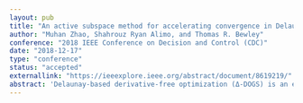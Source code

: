 ```yaml
---
layout: pub
title: "An active subspace method for accelerating convergence in Delaunay-based optimization via dimension reduction"
author: "Muhan Zhao, Shahrouz Ryan Alimo, and Thomas R. Bewley"
conference: "2018 IEEE Conference on Decision and Control (CDC)"
date: "2018-12-17"
type: "conference"
status: "accepted"
externallink: "https://ieeexplore.ieee.org/abstract/document/8619219/"
abstract: 'Delaunay-based derivative-free optimization (Δ-DOGS) is an efficient and provably-convergent global optimization algorithm for problems with computationally-expensive function evaluations, including cases for which analytical expressions for the objective function may not be available. Δ-DOGS belongs to the family of response surface methods (RSMs), and suffers from the typical “curse of dimensionality”, with the computational cost increasing quickly as the number of design parameters increases. As a result, the number of design parameters n in Δ-DOGS is typically limited to n ≲ 10. To improve performance for higher-dimensional problems, this paper proposes a combination of derivative-free optimization, seeking the global minimizer of a successively-refined surrogate model of the objective function, and an active subspace method, detecting and exploring preferentially the directions of most variability of the objective function. The contribution of other directions to the objective function is bounded by a small constant. This new algorithm iteratively applies Δ-DOGS to seek the minimizer on the d -dimensional active subspace that has most function variation. Inverse mapping is used to project data from the active subspace back to full-model for evaluating function values. This task is accomplished by solving a related inequality constrained problem. Test results indicate that the resulting strategy is highly effective on a handful of model optimization problems.'
---
```

